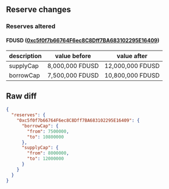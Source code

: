 ## Reserve changes

### Reserves altered

#### FDUSD ([0xc5f0f7b66764F6ec8C8Dff7BA683102295E16409](https://bscscan.com/address/0xc5f0f7b66764F6ec8C8Dff7BA683102295E16409))

| description | value before | value after |
| --- | --- | --- |
| supplyCap | 8,000,000 FDUSD | 12,000,000 FDUSD |
| borrowCap | 7,500,000 FDUSD | 10,800,000 FDUSD |


## Raw diff

```json
{
  "reserves": {
    "0xc5f0f7b66764F6ec8C8Dff7BA683102295E16409": {
      "borrowCap": {
        "from": 7500000,
        "to": 10800000
      },
      "supplyCap": {
        "from": 8000000,
        "to": 12000000
      }
    }
  }
}
```